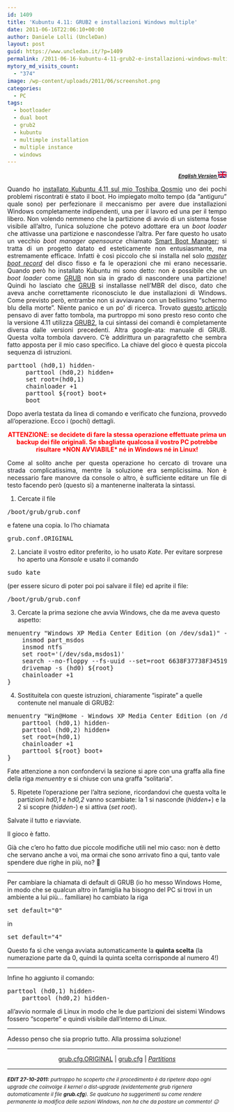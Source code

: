 ```yaml
---
id: 1409
title: 'Kubuntu 4.11: GRUB2 e installazioni Windows multiple'
date: 2011-06-16T22:06:10+00:00
author: Daniele Lolli (UncleDan)
layout: post
guid: https://www.uncledan.it/?p=1409
permalink: /2011-06-16-kubuntu-4-11-grub2-e-installazioni-windows-multiple.html
mytory_md_visits_count:
  - "374"
image: /wp-content/uploads/2011/06/screenshot.png
categories:
  - PC
tags:
  - bootloader
  - dual boot
  - grub2
  - kubuntu
  - multimple installation
  - multiple instance
  - windows
---
```

<p style="text-align: right;">
  <small><em><strong><a title="Kubuntu 4.11: GRUB2 and multiple Windows installations - English Version" href="https://www.uncledan.it/2011/06/kubuntu-4-11-grub2-and-multiple-windows-installations/">English Version </a></strong></em></small><em><strong><a title="Kubuntu 4.11: GRUB2 and multiple Windows installations - English Version" href="https://www.uncledan.it/2011/06/kubuntu-4-11-grub2-and-multiple-windows-installations/"><img class="alignnone size-full wp-image-149" title="uk-flag-xsmall" src="/wp-content/uploads/2009/03/uk-flag-xsmall.gif" alt="" width="20" height="15" /></a> </strong></em>
</p>

<p style="text-align: justify;">
  Quando ho <a title="Kubuntu 4.11: prima impressione… sconvolgente!" href="https://www.uncledan.it/2011/06/kubuntu-4-11-prima-impressione-sconvolgente/">installato Kubuntu 4.11 sul mio Toshiba Qosmio</a> uno dei pochi problemi riscontrati è stato il boot. Ho impiegato molto tempo (da &#8220;antiguru&#8221; quale sono) per perfezionare il meccanismo per avere due installazioni Windows completamente indipendenti, una per il lavoro ed una per il tempo libero. Non volendo nemmeno che la partizione di avvio di un sistema fosse visibile all&#8217;altro, l&#8217;unica soluzione che potevo adottare era un <em>boot loader</em> che attivasse una partizione e nascondesse l&#8217;altra. Per fare questo ho usato un vecchio <em>boot manager opensource</em> chiamato <a title="Smart Boot Manager" href="http://btmgr.sourceforge.net/" target="_blank">Smart Boot Manager</a>; si tratta di un progetto datato ed esteticamente non entusiasmante, ma estremamente efficace. Infatti è così piccolo che si installa nel solo <em><a title="MBR" href="http://it.wikipedia.org/wiki/Master_boot_record" target="_blank">master boot record</a></em> del disco fisso e fa le operazioni che mi erano necessarie. Quando però ho installato Kubuntu mi sono detto: non è possibile che un <em>boot loader</em> come <a title="GRUB" href="http://www.gnu.org/software/grub/" target="_blank">GRUB</a> non sia in grado di nascondere una partizione! Quindi ho lasciato che <a title="GRUB" href="http://www.gnu.org/software/grub/" target="_blank">GRUB</a> si installasse nell&#8217;MBR del disco, dato che aveva anche correttamente riconosciuto le due installazioni di Windows. Come previsto però, entrambe non si avviavano con un bellissimo &#8220;schermo blu della morte&#8221;. Niente panico e un po&#8217; di ricerca. Trovato <a title="HowTo: Multiple, Independent WinXP Installs on the Same HardDrive via Grub" href="http://www.linuxforums.org/forum/installation/66476-howto-multiple-independent-winxp-installs-same-harddrive-via-grub.html" target="_blank">questo articolo</a> pensavo di aver fatto tombola, ma purtroppo mi sono presto reso conto che la versione 4.11 utilizza <a title="GRUB" href="http://www.gnu.org/software/grub/" target="_blank">GRUB2</a>, la cui sintassi dei comandi è completamente diversa dalle versioni precedenti. Altra google-ata: manuale di GRUB. Questa volta tombola davvero. C&#8217;è addirittura un paragrafetto che sembra fatto apposta per il mio caso specifico. La chiave del gioco è questa piccola sequenza di istruzioni.
</p>

<pre>parttool (hd0,1) hidden-
     parttool (hd0,2) hidden+
     set root=(hd0,1)
     chainloader +1
     parttool <tt>${root}</tt> boot+
     boot</pre>

<p style="text-align: justify;">
  Dopo averla testata da linea di comando e verificato che funziona, provvedo all&#8217;operazione. Ecco i (pochi) dettagli.
</p>

<p style="text-align: center;">
  <span style="color: #ff0000;"><strong>ATTENZIONE: se decidete di fare la stessa operazione effettuate prima un backup dei file originali. Se sbagliate qualcosa il vostro PC potrebbe risultare *NON AVVIABILE* né in Windows né in Linux!</strong></span>
</p>

<p style="text-align: justify;">
  Come al solito anche per questa operazione ho cercato di trovare una strada complicatissima, mentre la soluzione era semplicissima. Non è necessario fare manovre da console o altro, è sufficiente editare un file di testo facendo però (questo sì) a mantenerne inalterata la sintassi.
</p>

1. Cercate il file

<pre>/boot/grub/grub.conf</pre>

e fatene una copia. Io l&#8217;ho chiamata

<pre>grub.conf.ORIGINAL</pre>

2. Lanciate il vostro editor preferito, io ho usato _Kate_. Per evitare sorprese ho aperto una _Konsole_ e usato il comando

<pre>sudo kate</pre>

(per essere sicuro di poter poi poi salvare il file) ed aprite il file:

<pre>/boot/grub/grub.conf</pre>

3. Cercate la prima sezione che avvia Windows, che da me aveva questo aspetto:

<pre>menuentry "Windows XP Media Center Edition (on /dev/sda1)" --class windows --class os {
	insmod part_msdos
	insmod ntfs
	set root='(/dev/sda,msdos1)'
	search --no-floppy --fs-uuid --set=root 6638F37738F34519
	drivemap -s (hd0) ${root}
	chainloader +1
}</pre>

4. Sostituitela con queste istruzioni, chiaramente &#8220;ispirate&#8221; a quelle contenute nel manuale di GRUB2:

<pre>menuentry "Win@Home - Windows XP Media Center Edition (on /dev/sda1)" --class windows --class os {
	parttool (hd0,1) hidden-
	parttool (hd0,2) hidden+
	set root=(hd0,1)
	chainloader +1
	parttool ${root} boot+
}</pre>

Fate attenzione a non confondervi la sezione si apre con una graffa alla fine della riga _menuentry_ e si chiuse con una graffa &#8220;solitaria&#8221;.

5. Ripetete l&#8217;operazione per l&#8217;altra sezione, ricordandovi che questa volta le partizioni _hd0,1_ e _hd0,2_ vanno scambiate: la 1 si nasconde (_hidden+_) e la 2 si scopre (_hidden-_) e si attiva (_set root_).

Salvate il tutto e riavviate.

Il gioco è fatto.

Già che c&#8217;ero ho fatto due piccole modifiche utili nel mio caso: non è detto che servano anche a voi, ma ormai che sono arrivato fino a qui, tanto vale spendere due righe in più, no? 🙂

* * *

Per cambiare la chiamata di default di GRUB (io ho messo Windows Home, in modo che se qualcun altro in famiglia ha bisogno del PC si trovi in un ambiente a lui più&#8230; familiare) ho cambiato la riga

<pre>set default="0"</pre>

in

<pre>set default="4"</pre>

Questo fa sì che venga avviata automaticamente la **quinta scelta** (la numerazione parte da 0, quindi la quinta scelta corrisponde al numero 4!)

* * *

<a name="unhide_windows"></a>Infine ho aggiunto il comando:

<pre>parttool (hd0,1) hidden-
	parttool (hd0,2) hidden-</pre>

all&#8217;avvio normale di Linux in modo che le due partizioni dei sistemi Windows fossero &#8220;scoperte&#8221; e quindi visibile dall&#8217;interno di Linux.

* * *

Adesso penso che sia proprio tutto. Alla prossima soluzione!

* * *

<p style="text-align: center;">
  <a title="grub.cfg.ORIGINAL" href="/wp-content/uploads/2011/06/grub.cfg_.ORIGINAL.txt" target="_blank">grub.cfg.ORIGINAL</a> | <a title="grub.cfg" href="/wp-content/uploads/2011/06/grub.cfg_.txt" target="_blank">grub.cfg</a> | <em><a title="Partitions" href="/wp-content/uploads/2011/06/screenshot.png" target="_blank">Partitions</a></em>
</p>

* * *

<small><em><strong>EDIT 27-10-2011:</strong> purtroppo ho scoperto che il procedimento è da ripetere dopo ogni upgrade che coinvolge il kernel o dist-upgrade (evidentemente grub rigenera automaticamente il file <strong>grub.cfg</strong>). Se qualcuno ha suggerimenti su come rendere permanente la modifica delle sezioni Windows, non ha che da postare un commento! 😉</em></small>